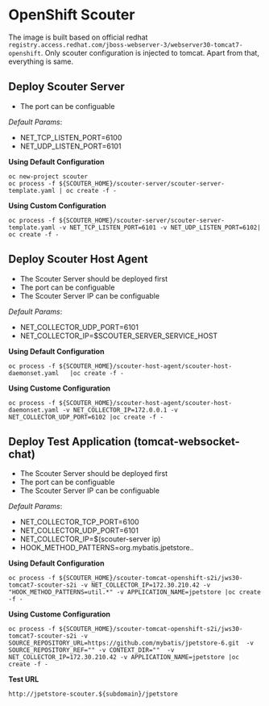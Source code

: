 # OpenShift Scouter

The image is built based on official redhat `registry.access.redhat.com/jboss-webserver-3/webserver30-tomcat7-openshift`. Only scouter configuration is injected to tomcat. Apart from that, everything is same.


Deploy Scouter Server
--------------------
- The port can be configuable 

*Default Params*:
- NET_TCP_LISTEN_PORT=6100
- NET_UDP_LISTEN_PORT=6101

**Using Default Configuration**
```
oc new-project scouter
oc process -f ${SCOUTER_HOME}/scouter-server/scouter-server-template.yaml | oc create -f -
```

**Using Custom Configuration**
```
oc process -f ${SCOUTER_HOME}/scouter-server/scouter-server-template.yaml -v NET_TCP_LISTEN_PORT=6101 -v NET_UDP_LISTEN_PORT=6102| oc create -f -
```

Deploy Scouter Host Agent
--------------------------
- The Scouter Server should be deployed first
- The port can be configuable
- The Scouter Server IP can be configuable

*Default Params*:
- NET_COLLECTOR_UDP_PORT=6101
- NET_COLLECTOR_IP=$SCOUTER_SERVER_SERVICE_HOST

**Using Default Configuration**
```
oc process -f ${SCOUTER_HOME}/scouter-host-agent/scouter-host-daemonset.yaml   |oc create -f -
```

**Using Custome Configuration**
```
oc process -f ${SCOUTER_HOME}/scouter-host-agent/scouter-host-daemonset.yaml -v NET_COLLECTOR_IP=172.0.0.1 -v NET_COLLECTOR_UDP_PORT=6102 |oc create -f -
```

Deploy Test Application (tomcat-websocket-chat)
----------------------------------
- The Scouter Server should be deployed first
- The port can be configuable
- The Scouter Server IP can be configuable

*Default Params*:
- NET_COLLECTOR_TCP_PORT=6100
- NET_COLLECTOR_UDP_PORT=6101
- NET_COLLECTOR_IP=$(scouter-server ip)
- HOOK_METHOD_PATTERNS=org.mybatis.jpetstore.*.*


**Using Default Configuration**
```
oc process -f ${SCOUTER_HOME}/scouter-tomcat-openshift-s2i/jws30-tomcat7-scouter-s2i -v NET_COLLECTOR_IP=172.30.210.42 -v "HOOK_METHOD_PATTERNS=util.*" -v APPLICATION_NAME=jpetstore |oc create -f -
```

**Using Custome Configuration**
```
oc process -f ${SCOUTER_HOME}/scouter-tomcat-openshift-s2i/jws30-tomcat7-scouter-s2i -v SOURCE_REPOSITORY_URL=https://github.com/mybatis/jpetstore-6.git  -v SOURCE_REPOSITORY_REF="" -v CONTEXT_DIR=""  -v NET_COLLECTOR_IP=172.30.210.42 -v APPLICATION_NAME=jpetstore |oc create -f -

```

**Test URL**
```
http://jpetstore-scouter.${subdomain}/jpetstore
```
